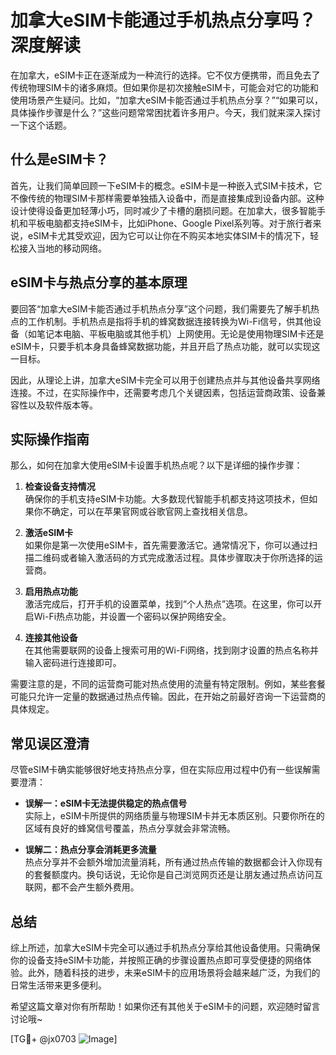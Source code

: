 # 加拿大eSIM卡能通过手机热点分享吗？深度解读

在加拿大，eSIM卡正在逐渐成为一种流行的选择。它不仅方便携带，而且免去了传统物理SIM卡的诸多麻烦。但如果你是初次接触eSIM卡，可能会对它的功能和使用场景产生疑问。比如，“加拿大eSIM卡能否通过手机热点分享？”“如果可以，具体操作步骤是什么？”这些问题常常困扰着许多用户。今天，我们就来深入探讨一下这个话题。

## 什么是eSIM卡？

首先，让我们简单回顾一下eSIM卡的概念。eSIM卡是一种嵌入式SIM卡技术，它不像传统的物理SIM卡那样需要单独插入设备中，而是直接集成到设备内部。这种设计使得设备更加轻薄小巧，同时减少了卡槽的磨损问题。在加拿大，很多智能手机和平板电脑都支持eSIM卡，比如iPhone、Google Pixel系列等。对于旅行者来说，eSIM卡尤其受欢迎，因为它可以让你在不购买本地实体SIM卡的情况下，轻松接入当地的移动网络。

## eSIM卡与热点分享的基本原理

要回答“加拿大eSIM卡能否通过手机热点分享”这个问题，我们需要先了解手机热点的工作机制。手机热点是指将手机的蜂窝数据连接转换为Wi-Fi信号，供其他设备（如笔记本电脑、平板电脑或其他手机）上网使用。无论是使用物理SIM卡还是eSIM卡，只要手机本身具备蜂窝数据功能，并且开启了热点功能，就可以实现这一目标。

因此，从理论上讲，加拿大eSIM卡完全可以用于创建热点并与其他设备共享网络连接。不过，在实际操作中，还需要考虑几个关键因素，包括运营商政策、设备兼容性以及软件版本等。

## 实际操作指南

那么，如何在加拿大使用eSIM卡设置手机热点呢？以下是详细的操作步骤：

1. **检查设备支持情况**  
   确保你的手机支持eSIM卡功能。大多数现代智能手机都支持这项技术，但如果你不确定，可以在苹果官网或谷歌官网上查找相关信息。

2. **激活eSIM卡**  
   如果你是第一次使用eSIM卡，首先需要激活它。通常情况下，你可以通过扫描二维码或者输入激活码的方式完成激活过程。具体步骤取决于你所选择的运营商。

3. **启用热点功能**  
   激活完成后，打开手机的设置菜单，找到“个人热点”选项。在这里，你可以开启Wi-Fi热点功能，并设置一个密码以保护网络安全。

4. **连接其他设备**  
   在其他需要联网的设备上搜索可用的Wi-Fi网络，找到刚才设置的热点名称并输入密码进行连接即可。

需要注意的是，不同的运营商可能对热点使用的流量有特定限制。例如，某些套餐可能只允许一定量的数据通过热点传输。因此，在开始之前最好咨询一下运营商的具体规定。

## 常见误区澄清

尽管eSIM卡确实能够很好地支持热点分享，但在实际应用过程中仍有一些误解需要澄清：

- **误解一：eSIM卡无法提供稳定的热点信号**  
  实际上，eSIM卡所提供的网络质量与物理SIM卡并无本质区别。只要你所在的区域有良好的蜂窝信号覆盖，热点分享就会非常流畅。

- **误解二：热点分享会消耗更多流量**  
  热点分享并不会额外增加流量消耗，所有通过热点传输的数据都会计入你现有的套餐额度内。换句话说，无论你是自己浏览网页还是让朋友通过热点访问互联网，都不会产生额外费用。

## 总结

综上所述，加拿大eSIM卡完全可以通过手机热点分享给其他设备使用。只需确保你的设备支持eSIM卡功能，并按照正确的步骤设置热点即可享受便捷的网络体验。此外，随着科技的进步，未来eSIM卡的应用场景将会越来越广泛，为我们的日常生活带来更多便利。

希望这篇文章对你有所帮助！如果你还有其他关于eSIM卡的问题，欢迎随时留言讨论哦~

[TG💪+ @jx0703 ![Image](https://github.com/user-attachments/assets/dbca1d08-cadb-493c-b0ec-ad6f7a83f270)]